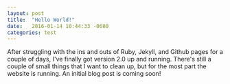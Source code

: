 ```yaml
---
layout: post
title:  "Hello World!"
date:   2016-01-14 10:44:33 -0600
categories: test
---
```

After struggling with the ins and outs of Ruby, Jekyll, and Github pages for a couple of days, I've finally got version 2.0 up and running. There's still a couple of small things that I want to clean 
up, but for the most part the website is running. An initial blog post is coming soon!